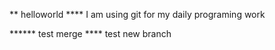 ** helloworld
**** I am using git for my daily programing work

****** test merge
**** test new branch
